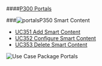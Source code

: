 ####[P300 Portals](https://github.com/massiveart/sulu-docs/tree/master/system-specification/p300 "P300 Portals")

###![portals](https://raw.github.com/massiveart/sulu-docs/master/system-specification/images/package-white.png)P350 Smart Content

* [UC351 Add Smart Content](https://github.com/massiveart/sulu-docs/tree/master/system-specification/p300/p350/UC351.md "UC351 Add Smart Content")
* [UC352 Configure Smart Content](https://github.com/massiveart/sulu-docs/tree/master/system-specification/p300/p350/UC352.md "UC352 Configure Smart Content")
* [UC353 Delete Smart Content](https://github.com/massiveart/sulu-docs/tree/master/system-specification/p300/p350/UC353.md "UC353 Delete Smart Content")

![Use Case Package Portals](https://raw.github.com/massiveart/sulu-docs/master/system-specification/images/package-portals-detail.png)